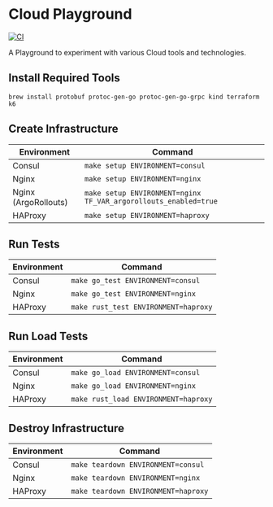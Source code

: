 # Cloud Playground

[![CI](https://github.com/jhandguy/cloud-playground/actions/workflows/ci.yaml/badge.svg)](https://github.com/jhandguy/cloud-playground/actions/workflows/ci.yaml)

A Playground to experiment with various Cloud tools and technologies.

## Install Required Tools

```shell
brew install protobuf protoc-gen-go protoc-gen-go-grpc kind terraform k6
```

## Create Infrastructure

| Environment          | Command                                                         |
|----------------------|-----------------------------------------------------------------|
| Consul               | `make setup ENVIRONMENT=consul`                                 |
| Nginx                | `make setup ENVIRONMENT=nginx`                                  |
| Nginx (ArgoRollouts) | `make setup ENVIRONMENT=nginx TF_VAR_argorollouts_enabled=true` |
| HAProxy              | `make setup ENVIRONMENT=haproxy`                                |

## Run Tests

| Environment | Command                              |
|-------------|--------------------------------------|
| Consul      | `make go_test ENVIRONMENT=consul`    |
| Nginx       | `make go_test ENVIRONMENT=nginx`     |
| HAProxy     | `make rust_test ENVIRONMENT=haproxy` |

## Run Load Tests

| Environment | Command                              |
|-------------|--------------------------------------|
| Consul      | `make go_load ENVIRONMENT=consul`    |
| Nginx       | `make go_load ENVIRONMENT=nginx`     |
| HAProxy     | `make rust_load ENVIRONMENT=haproxy` |

## Destroy Infrastructure

| Environment | Command                             |
|-------------|-------------------------------------|
| Consul      | `make teardown ENVIRONMENT=consul`  |
| Nginx       | `make teardown ENVIRONMENT=nginx`   |
| HAProxy     | `make teardown ENVIRONMENT=haproxy` |
